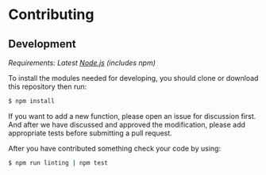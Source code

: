 # Contributing

## Development

_Requirements: Latest [Node.js][node-js] (includes npm)_

To install the modules needed for developing, you should clone or download this repository then run:

```bash
$ npm install
```

If you want to add a new function, please open an issue for discussion first. And after we have discussed and approved the modification, please add appropriate tests before submitting a pull request.

After you have contributed something check your code by using:

```bash
$ npm run linting | npm test
```

[node-js]: https://nodejs.org/en/
